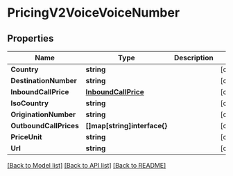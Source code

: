 # PricingV2VoiceVoiceNumber

## Properties

Name | Type | Description | Notes
------------ | ------------- | ------------- | -------------
**Country** | **string** |  | [optional] 
**DestinationNumber** | **string** |  | [optional] 
**InboundCallPrice** | [**InboundCallPrice**](inbound_call_price.md) |  | [optional] 
**IsoCountry** | **string** |  | [optional] 
**OriginationNumber** | **string** |  | [optional] 
**OutboundCallPrices** | **[]map[string]interface{}** |  | [optional] 
**PriceUnit** | **string** |  | [optional] 
**Url** | **string** |  | [optional] 

[[Back to Model list]](../README.md#documentation-for-models) [[Back to API list]](../README.md#documentation-for-api-endpoints) [[Back to README]](../README.md)


